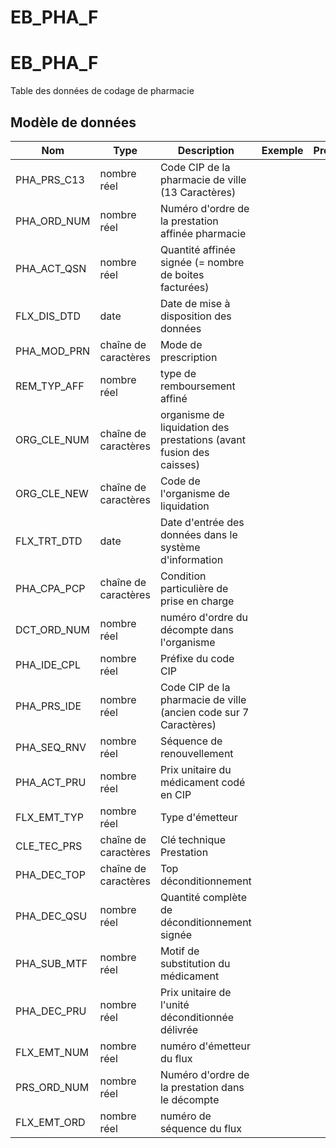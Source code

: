 # EB_PHA_F

<!-- ATTENTION : Ne pas supprimer ou modifier la ligne ci-dessous -->
# EB_PHA_F

Table des données de codage de pharmacie


## Modèle de données

|Nom|Type|Description|Exemple|Propriétés|
|-|-|-|-|-|
|PHA_PRS_C13|nombre réel|Code CIP de la pharmacie de ville (13 Caractères)|||
|PHA_ORD_NUM|nombre réel|Numéro d'ordre de la prestation affinée pharmacie|||
|PHA_ACT_QSN|nombre réel|Quantité affinée signée (= nombre de boites facturées)|||
|FLX_DIS_DTD|date|Date de mise à disposition des données|||
|PHA_MOD_PRN|chaîne de caractères|Mode de prescription|||
|REM_TYP_AFF|nombre réel|type de remboursement affiné|||
|ORG_CLE_NUM|chaîne de caractères|organisme de liquidation des prestations (avant fusion des caisses)|||
|ORG_CLE_NEW|chaîne de caractères|Code de l'organisme de liquidation|||
|FLX_TRT_DTD|date|Date d'entrée des données dans le système d'information|||
|PHA_CPA_PCP|chaîne de caractères|Condition particulière de prise en charge|||
|DCT_ORD_NUM|nombre réel|numéro d'ordre du décompte dans l'organisme|||
|PHA_IDE_CPL|nombre réel|Préfixe du code CIP|||
|PHA_PRS_IDE|nombre réel|Code CIP de la pharmacie de ville (ancien code sur 7 Caractères)|||
|PHA_SEQ_RNV|nombre réel|Séquence de renouvellement|||
|PHA_ACT_PRU|nombre réel|Prix unitaire du médicament codé en CIP|||
|FLX_EMT_TYP|nombre réel|Type d'émetteur|||
|CLE_TEC_PRS|chaîne de caractères|Clé technique Prestation|||
|PHA_DEC_TOP|chaîne de caractères|Top déconditionnement|||
|PHA_DEC_QSU|nombre réel|Quantité complète de déconditionnement signée|||
|PHA_SUB_MTF|nombre réel|Motif de substitution du médicament|||
|PHA_DEC_PRU|nombre réel|Prix unitaire de l'unité déconditionnée délivrée|||
|FLX_EMT_NUM|nombre réel|numéro d'émetteur du flux|||
|PRS_ORD_NUM|nombre réel|Numéro d'ordre de la prestation dans le décompte|||
|FLX_EMT_ORD|nombre réel|numéro de séquence du flux|||

<!-- ATTENTION : Ne pas supprimer ou modifier la ligne ci-dessus -->
